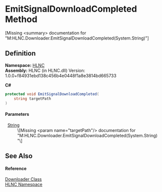 # EmitSignalDownloadCompleted Method


\[Missing &lt;summary&gt; documentation for "M:HLNC.Downloader.EmitSignalDownloadCompleted(System.String)"\]



## Definition
**Namespace:** <a href="N_HLNC">HLNC</a>  
**Assembly:** HLNC (in HLNC.dll) Version: 1.0.0+f84931ebd138c456b4e0448f1a8e3814bd665733

**C#**
``` C#
protected void EmitSignalDownloadCompleted(
	string targetPath
)
```



#### Parameters
<dl><dt>  <a href="https://learn.microsoft.com/dotnet/api/system.string" target="_blank" rel="noopener noreferrer">String</a></dt><dd>\[Missing &lt;param name="targetPath"/&gt; documentation for "M:HLNC.Downloader.EmitSignalDownloadCompleted(System.String)"\]</dd></dl>

## See Also


#### Reference
<a href="T_HLNC_Downloader">Downloader Class</a>  
<a href="N_HLNC">HLNC Namespace</a>  
